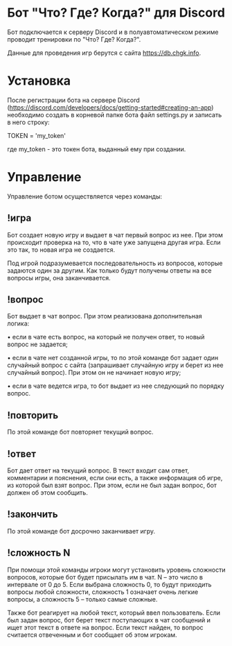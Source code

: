 # Бот "Что? Где? Когда?" для Discord

Бот подключается к серверу Discord и в полуавтоматическом режиме проводит тренировки по "Что? Где? Когда?".

Данные для проведения игр берутся с сайта https://db.chgk.info.

# Установка

После регистрации бота на сервере Discord (https://discord.com/developers/docs/getting-started#creating-an-app) необходимо создать в корневой папке бота файл settings.py и записать в него строку:

TOKEN = 'my_token'

где my_token - это токен бота, выданный ему при создании.

# Управление

Управление ботом осуществляется через команды:

## **!игра** 

Бот создает новую игру и выдает в чат первый вопрос из нее. При этом происходит проверка на то, что в чате уже запущена другая игра. Если это так, то новая игра не создается. 

Под игрой подразумевается последовательность из вопросов, которые задаются один за другим. Как только будут получены ответы на все вопросы игры, она заканчивается.

## **!вопрос**

Бот выдает в чат вопрос. При этом реализована дополнительная логика:

•	если в чате есть вопрос, на который не получен ответ, то новый вопрос не задается;

•	если в чате нет созданной игры, то по этой команде бот задает один случайный вопрос с сайта (запрашивает случайную игру и берет из нее случайный вопрос). При этом он не начинает новую игру;

•	если в чате ведется игра, то бот выдает из нее следующий по порядку вопрос.

## **!повторить**

По этой команде бот повторяет текущий вопрос.

## **!ответ**

Бот дает ответ на текущий вопрос. В текст входит сам ответ, комментарии и пояснения, если они есть, а также информация об игре, из которой был взят вопрос. При этом, если не был задан вопрос, бот должен об этом сообщить.

## **!закончить**

По этой команде бот досрочно заканчивает игру.

## **!сложность N**

При помощи этой команды игроки могут установить уровень сложности вопросов, которые бот будет присылать им в чат. N – это число в интервале от 0 до 5. Если выбрана сложность 0, то будут приходить вопросы любой сложности, сложность 1 означает очень легкие вопросы, а сложность 5 – только самые сложные.

Также бот реагирует на любой текст, который ввел пользователь. Если был задан вопрос, бот берет текст поступающих в чат сообщений и ищет этот текст в ответе на вопрос. Если текст найден, то вопрос считается отвеченным и бот сообщает об этом игрокам.

